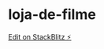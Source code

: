 # loja-de-filme

[Edit on StackBlitz ⚡️](https://stackblitz.com/edit/ionic-5-angular-10-start-template-p47icq)